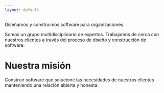 ```yaml
---
layout: default
---
```


Diseñamos y construimos software para organizaciones.

Somos un grupo multidisciplinario de expertos. Trabajamos de cerca con
nuestros clientes a través del proceso de diseño y construcción de software.

# Nuestra misión

Construir software que solucione las necesidades de nuestros clientes
manteniendo una relación abierta y honesta.
